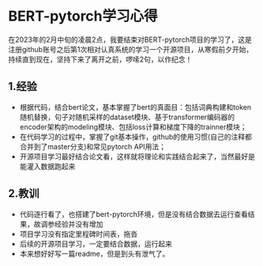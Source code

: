 # BERT-pytorch学习心得
在2023年的2月中旬的凌晨2点，我要结束对BERT-pytorch项目的学习了，这是注册github账号之后第1次相对认真系统的学习一个开源项目，从寒假前夕开始，持续直到现在，坚持下来了离开之前，啰嗦2句，以作纪念！
## 1.经验
- 根据代码，结合bert论文，基本掌握了bert的真面目：包括词典构建和token随机替换，句子对随机采样的dataset模块、基于transformer编码器的encoder架构的modeling模块、包括loss计算和梯度下降的trainner模块；
- 在代码学习的过程中，掌握了git基本操作，github的使用习惯(自己的注释都合并到了master分支)和常见pytorch API用法；
- 开源项目学习最好结合论文看，这样就将理论和实践结合起来了，当然最好是能灌入数据跑起来

## 2.教训
- 代码逐行看了，也搭建了bert-pytorch环境，但是没有结合数据去运行查看结果，故调参经验并没有增加
- 项目学习没有指定里程碑时间表，拖沓
- 后续的开源项目学习，一定要结合数据，运行起来
- 本来想好好写一篇readme，但是到头有泄气了。

